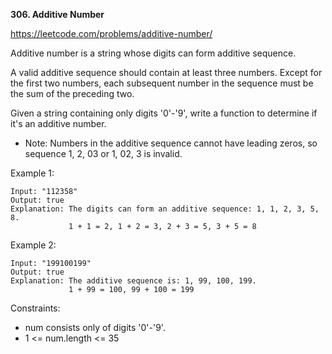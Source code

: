 **306. Additive Number**


https://leetcode.com/problems/additive-number/

Additive number is a string whose digits can form additive sequence.

A valid additive sequence should contain at least three numbers. Except for the first two numbers, each subsequent number in the sequence must be the sum of the preceding two.

Given a string containing only digits '0'-'9', write a function to determine if it's an additive number.

- Note: Numbers in the additive sequence cannot have leading zeros, so sequence 1, 2, 03 or 1, 02, 3 is invalid.

 

Example 1:

    Input: "112358"
    Output: true
    Explanation: The digits can form an additive sequence: 1, 1, 2, 3, 5, 8. 
                 1 + 1 = 2, 1 + 2 = 3, 2 + 3 = 5, 3 + 5 = 8
Example 2:

    Input: "199100199"
    Output: true
    Explanation: The additive sequence is: 1, 99, 100, 199. 
                 1 + 99 = 100, 99 + 100 = 199
 

Constraints:

- num consists only of digits '0'-'9'.
- 1 <= num.length <= 35